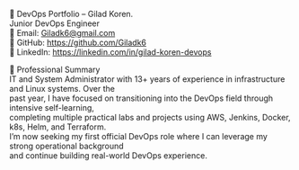 💼 DevOps Portfolio – Gilad Koren.  
Junior DevOps Engineer  
📧 Email: Giladk6@gmail.com  
🔗 GitHub: https://github.com/Giladk6  
🔗 LinkedIn: https://linkedin.com/in/gilad-koren-devops  


🧾 Professional Summary  
IT and System Administrator with 13+ years of experience in infrastructure and Linux systems. Over the  
past year, I have focused on transitioning into the DevOps field through intensive self-learning,  
completing multiple practical labs and projects using AWS, Jenkins, Docker, k8s, Helm, and Terraform.  
I’m now seeking my first official DevOps role where I can leverage my strong operational background  
and continue building real-world DevOps experience.  




